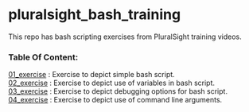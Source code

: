 # pluralsight_bash_training
This repo has bash scripting exercises from PluralSight training videos.<br>

### Table Of Content:

[01_exercise](./01_exercise) : Exercise to depict simple bash script.<br>
[02_exercise](./02_exercise) : Exercise to depict use of variables in bash script.<br>
[03_exercise](./03_exercise) : Exercise to depict debugging options for bash script.<br>
[04_exercise](./04_exercise) : Exercise to depict use of command line arguments.<br> 
